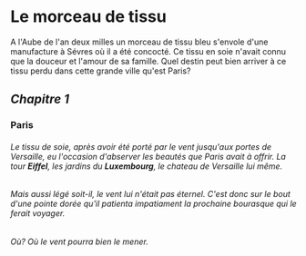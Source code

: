 # Le morceau de tissu

A l'Aube de l'an deux milles un morceau de tissu bleu s'envole d'une manufacture à Sévres où il a été concocté.
Ce tissu en soie n'avait connu que la douceur et l'amour de sa famille.
Quel destin peut bien arriver à ce tissu perdu dans cette grande ville qu'est Paris?

## *Chapitre 1*
### Paris 

###### Le tissu de soie, après avoir été porté par le vent jusqu'aux portes de Versaille, eu l'occasion d'abserver les beautés que Paris avait à offrir. La tour **Eiffel**, les jardins du **Luxembourg**, le chateau de Versaille lui même. 
###### Mais aussi légé soit-il, le vent lui n'était pas éternel. C'est donc sur le bout d'une pointe dorée qu'il patienta impatiament la prochaine bourasque qui le ferait voyager. 
###### Où? Où le vent pourra bien le mener.  

